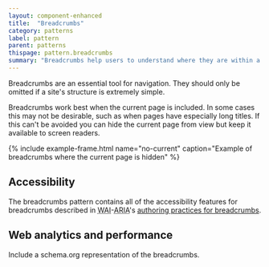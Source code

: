 ```yaml
---
layout: component-enhanced
title:  "Breadcrumbs"
category: patterns
label: pattern
parent: patterns
thispage: pattern.breadcrumbs
summary: "Breadcrumbs help users to understand where they are within a website's structure and to move between levels."
---
```


Breadcrumbs are an essential tool for navigation. They should only be omitted if a site's structure is extremely simple.

Breadcrumbs work best when the current page is included. In some cases this may not be desirable, such as when pages have especially long titles. If this can't be avoided you can hide the current page from view but keep it available to screen readers.


{% include example-frame.html name="no-current" caption="Example of breadcrumbs where the current page is hidden" %}

## Accessibility

The breadcrumbs pattern contains all of the accessibility features for breadcrumbs described in <abbr title="Web Accessibility Initiative">WAI</abbr>-<abbr title="Accessible Rich Internet Applications">ARIA</abbr>'s [authoring practices for breadcrumbs](https://www.w3.org/TR/wai-aria-practices-1.1/examples/breadcrumb/index.html).

## Web analytics and performance

Include a schema.org representation of the breadcrumbs.
